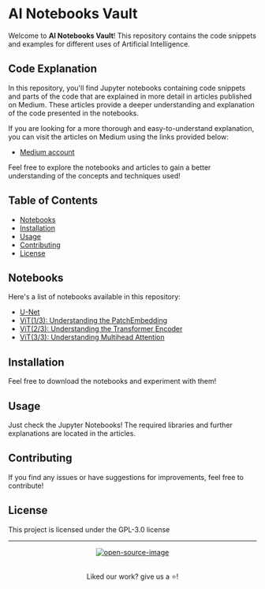 # AI Notebooks Vault

Welcome to <b>AI Notebooks Vault</b>! This repository contains the code snippets and examples for different uses of Artificial Intelligence.

## Code Explanation

In this repository, you'll find Jupyter notebooks containing code snippets and parts of the code that are explained in more detail in articles published on Medium. These articles provide a deeper understanding and explanation of the code presented in the notebooks.

If you are looking for a more thorough and easy-to-understand explanation, you can visit the articles on Medium using the links provided below:

- [Medium account](https://medium.com/@fernandopalominocobo)

Feel free to explore the notebooks and articles to gain a better understanding of the concepts and techniques used!

## Table of Contents
- [Notebooks](#notebooks)
- [Installation](#installation)
- [Usage](#usage)
- [Contributing](#contributing)
- [License](#license)

## Notebooks

Here's a list of notebooks available in this repository:

- [U-Net](https://github.com/FernandoPC25/AINotebooksVault/blob/main/UNet-CarvanaDataset.ipynb)
- [ViT(1/3): Understanding the PatchEmbedding](https://github.com/FernandoPC25/AINotebooksVault/blob/main/vit-part1.ipynb)
- [ViT(2/3): Understanding the Transformer Encoder](https://github.com/FernandoPC25/AINotebooksVault/blob/main/vit-part2.ipynb)
- [ViT(3/3): Understanding Multihead Attention](https://github.com/FernandoPC25/AINotebooksVault/blob/main/vit-part3.ipynb)


## Installation

Feel free to download the notebooks and experiment with them!

## Usage

Just check the Jupyter Notebooks! The required libraries and further explanations are located in the articles.

## Contributing

If you find any issues or have suggestions for improvements, feel free to contribute!

## License

This project is licensed under the GPL-3.0 license

____
<div align="center">
    <a href="">
        <img alt="open-source-image"
        src="https://badges.frapsoft.com/os/v1/open-source.svg?v=103">
    </a>
</div>
<br/>
<div align="center">
    <p>Liked our work? give us a ⭐!</p>
</div>


